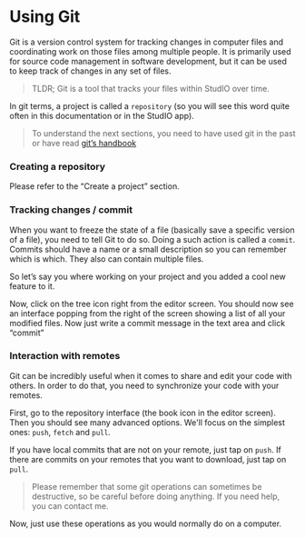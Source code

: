 # Using Git
Git is a version control system for tracking changes in computer files and coordinating work on those files among multiple people. It is primarily used for source code management in software development, but it can be used to keep track of changes in any set of files.

> TLDR; Git is a tool that tracks your files within StudIO over time.

In git terms, a project is called a `repository` (so you will see this word quite often in this documentation or in the StudIO app).

> To understand the next sections, you need to have used git in the past or have read [git’s handbook](https://guides.github.com/introduction/git-handbook/)

### Creating a repository
Please refer to the “Create a project” section.

### Tracking changes / commit
When you want to freeze the state of a file (basically save a specific version of a file), you need to tell Git to do so. Doing a such action is called a `commit`. Commits should have a name or a small description so you can remember which is which. They also can contain multiple files.

So let’s say you where working on your project and you added a cool new feature to it.

Now, click on the tree icon right from the editor screen. You should now see an interface popping from the right of the screen showing a list of all your modified files. Now just write a commit message in the text area and click “commit”

### Interaction with remotes

Git can be incredibly useful when it comes to share and edit your code with others. In order to do that, you need to synchronize your code with your remotes.

First, go to the repository interface (the book icon in the editor screen). Then you should see many advanced options. We'll focus on the simplest ones: `push`, `fetch` and `pull`.

If you have local commits that are not on your remote, just tap on `push`. If there are commits on your remotes that you want to download, just tap on `pull`.

> Please remember that some git operations can sometimes be destructive, so be careful before doing anything. If you need help, you can contact me.

Now, just use these operations as you would normally do on a computer.
